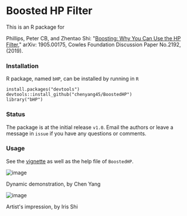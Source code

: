 # Boosted HP Filter

This is an R package for 

Phillips, Peter CB, and Zhentao Shi: "[Boosting: Why You Can Use the HP Filter]((https://arxiv.org/abs/1905.00175).)," arXiv: 1905.00175, Cowles Foundation Discussion Paper No.2192, (2019).


### Installation

R package, named `bHP`, can be installed by running in `R`
```
install.packages("devtools")
devtools::install_github("chenyang45/BoostedHP")
library("bHP")
```

### Status

The package is at the initial release `v1.0`. Email the authors or leave a message in `issue` if you have any questions or comments.

###  Usage

See the [vignette](https://github.com/chenyang45/BoostedHP/blob/master/vignettes/vignette.pdf) as well as the help file of `BoostedHP`.





![image](https://github.com/chenyang45/BoostedHP/blob/master/ADF_bHP_ani.gif)

Dynamic demonstration, by Chen Yang



![image](https://github.com/chenyang45/BoostedHP/blob/master/vignettes/bHP_illustration.jpg)

Artist's impression, by Iris Shi